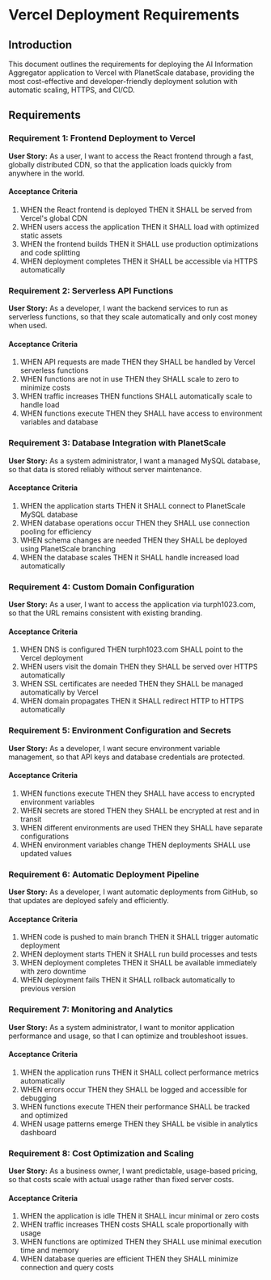 # Vercel Deployment Requirements

## Introduction

This document outlines the requirements for deploying the AI Information Aggregator application to Vercel with PlanetScale database, providing the most cost-effective and developer-friendly deployment solution with automatic scaling, HTTPS, and CI/CD.

## Requirements

### Requirement 1: Frontend Deployment to Vercel

**User Story:** As a user, I want to access the React frontend through a fast, globally distributed CDN, so that the application loads quickly from anywhere in the world.

#### Acceptance Criteria

1. WHEN the React frontend is deployed THEN it SHALL be served from Vercel's global CDN
2. WHEN users access the application THEN it SHALL load with optimized static assets
3. WHEN the frontend builds THEN it SHALL use production optimizations and code splitting
4. WHEN deployment completes THEN it SHALL be accessible via HTTPS automatically

### Requirement 2: Serverless API Functions

**User Story:** As a developer, I want the backend services to run as serverless functions, so that they scale automatically and only cost money when used.

#### Acceptance Criteria

1. WHEN API requests are made THEN they SHALL be handled by Vercel serverless functions
2. WHEN functions are not in use THEN they SHALL scale to zero to minimize costs
3. WHEN traffic increases THEN functions SHALL automatically scale to handle load
4. WHEN functions execute THEN they SHALL have access to environment variables and database

### Requirement 3: Database Integration with PlanetScale

**User Story:** As a system administrator, I want a managed MySQL database, so that data is stored reliably without server maintenance.

#### Acceptance Criteria

1. WHEN the application starts THEN it SHALL connect to PlanetScale MySQL database
2. WHEN database operations occur THEN they SHALL use connection pooling for efficiency
3. WHEN schema changes are needed THEN they SHALL be deployed using PlanetScale branching
4. WHEN the database scales THEN it SHALL handle increased load automatically

### Requirement 4: Custom Domain Configuration

**User Story:** As a user, I want to access the application via turph1023.com, so that the URL remains consistent with existing branding.

#### Acceptance Criteria

1. WHEN DNS is configured THEN turph1023.com SHALL point to the Vercel deployment
2. WHEN users visit the domain THEN they SHALL be served over HTTPS automatically
3. WHEN SSL certificates are needed THEN they SHALL be managed automatically by Vercel
4. WHEN domain propagates THEN it SHALL redirect HTTP to HTTPS automatically

### Requirement 5: Environment Configuration and Secrets

**User Story:** As a developer, I want secure environment variable management, so that API keys and database credentials are protected.

#### Acceptance Criteria

1. WHEN functions execute THEN they SHALL have access to encrypted environment variables
2. WHEN secrets are stored THEN they SHALL be encrypted at rest and in transit
3. WHEN different environments are used THEN they SHALL have separate configurations
4. WHEN environment variables change THEN deployments SHALL use updated values

### Requirement 6: Automatic Deployment Pipeline

**User Story:** As a developer, I want automatic deployments from GitHub, so that updates are deployed safely and efficiently.

#### Acceptance Criteria

1. WHEN code is pushed to main branch THEN it SHALL trigger automatic deployment
2. WHEN deployment starts THEN it SHALL run build processes and tests
3. WHEN deployment completes THEN it SHALL be available immediately with zero downtime
4. WHEN deployment fails THEN it SHALL rollback automatically to previous version

### Requirement 7: Monitoring and Analytics

**User Story:** As a system administrator, I want to monitor application performance and usage, so that I can optimize and troubleshoot issues.

#### Acceptance Criteria

1. WHEN the application runs THEN it SHALL collect performance metrics automatically
2. WHEN errors occur THEN they SHALL be logged and accessible for debugging
3. WHEN functions execute THEN their performance SHALL be tracked and optimized
4. WHEN usage patterns emerge THEN they SHALL be visible in analytics dashboard

### Requirement 8: Cost Optimization and Scaling

**User Story:** As a business owner, I want predictable, usage-based pricing, so that costs scale with actual usage rather than fixed server costs.

#### Acceptance Criteria

1. WHEN the application is idle THEN it SHALL incur minimal or zero costs
2. WHEN traffic increases THEN costs SHALL scale proportionally with usage
3. WHEN functions are optimized THEN they SHALL use minimal execution time and memory
4. WHEN database queries are efficient THEN they SHALL minimize connection and query costs
